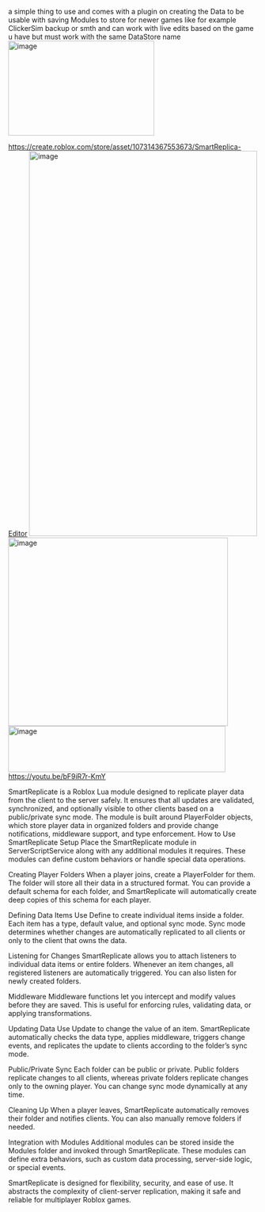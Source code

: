 a simple thing to use and comes with a plugin on creating the Data to be usable with saving Modules to store for newer games 
like for example
ClickerSim backup or smth and can work with live edits based on the game u have but must work with the same DataStore name
<img width="295" height="191" alt="image" src="https://github.com/user-attachments/assets/9c9b61db-2b83-49a9-988e-0dccf8432a32" />

https://create.roblox.com/store/asset/107314367553673/SmartReplica-Editor
<img width="461" height="777" alt="image" src="https://github.com/user-attachments/assets/915e147f-deb0-4229-8073-eaa60413dfc5" />
<img width="444" height="380" alt="image" src="https://github.com/user-attachments/assets/371e3971-f1e4-4f2a-af3c-cdcd7af6c0ab" />
<img width="439" height="93" alt="image" src="https://github.com/user-attachments/assets/371fd522-6583-4eb2-b85e-e5c010c345fc" />
https://youtu.be/bF9iR7r-KmY

SmartReplicate is a Roblox Lua module designed to replicate player data from the client to the server safely. It ensures that all updates are validated, synchronized, and optionally visible to other clients based on a public/private sync mode. The module is built around PlayerFolder objects, which store player data in organized folders and provide change notifications, middleware support, and type enforcement. How to Use SmartReplicate Setup Place the SmartReplicate module in ServerScriptService along with any additional modules it requires. These modules can define custom behaviors or handle special data operations.

Creating Player Folders When a player joins, create a PlayerFolder for them. The folder will store all their data in a structured format. You can provide a default schema for each folder, and SmartReplicate will automatically create deep copies of this schema for each player.

Defining Data Items Use Define to create individual items inside a folder. Each item has a type, default value, and optional sync mode. Sync mode determines whether changes are automatically replicated to all clients or only to the client that owns the data.

Listening for Changes SmartReplicate allows you to attach listeners to individual data items or entire folders. Whenever an item changes, all registered listeners are automatically triggered. You can also listen for newly created folders.

Middleware Middleware functions let you intercept and modify values before they are saved. This is useful for enforcing rules, validating data, or applying transformations.

Updating Data Use Update to change the value of an item. SmartReplicate automatically checks the data type, applies middleware, triggers change events, and replicates the update to clients according to the folder’s sync mode.

Public/Private Sync Each folder can be public or private. Public folders replicate changes to all clients, whereas private folders replicate changes only to the owning player. You can change sync mode dynamically at any time.

Cleaning Up When a player leaves, SmartReplicate automatically removes their folder and notifies clients. You can also manually remove folders if needed.

Integration with Modules Additional modules can be stored inside the Modules folder and invoked through SmartReplicate. These modules can define extra behaviors, such as custom data processing, server-side logic, or special events.

SmartReplicate is designed for flexibility, security, and ease of use. It abstracts the complexity of client-server replication, making it safe and reliable for multiplayer Roblox games.
